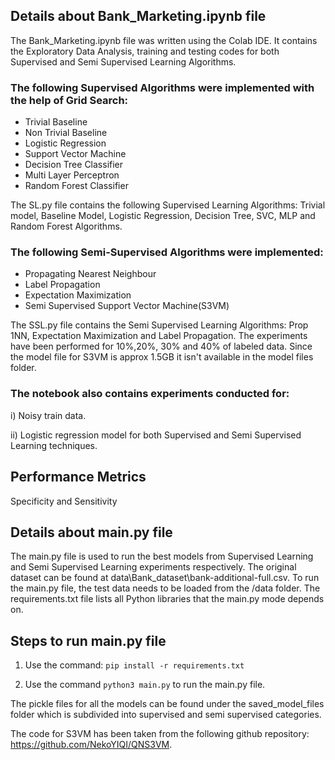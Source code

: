 
## Details about Bank_Marketing.ipynb file
The Bank_Marketing.ipynb file was written using the Colab IDE. It contains the Exploratory Data Analysis, training and testing codes for both Supervised and Semi Supervised Learning Algorithms.

### The following Supervised Algorithms were implemented with the help of Grid Search:
- Trivial Baseline
- Non Trivial Baseline
- Logistic Regression
- Support Vector Machine
- Decision Tree Classifier
- Multi Layer Perceptron
- Random Forest Classifier

The SL.py file contains the following Supervised Learning Algorithms: Trivial model, Baseline Model, Logistic Regression, Decision Tree, SVC, MLP and Random Forest Algorithms.

### The following Semi-Supervised Algorithms were implemented:
- Propagating Nearest Neighbour
- Label Propagation
- Expectation Maximization
- Semi Supervised Support Vector Machine(S3VM)

The SSL.py file contains the Semi Supervised Learning Algorithms: Prop 1NN, Expectation Maximization and Label Propagation. The experiments have been performed for 10%,20%, 30% and 40% of labeled data. Since the model file for S3VM is approx 1.5GB it isn't available in the model files folder.

### The notebook also contains experiments conducted for:
i) Noisy train data.

ii) Logistic regression model for both Supervised and Semi Supervised Learning techniques.

## Performance Metrics
Specificity and Sensitivity
 
## Details about main.py file
The main.py file is used to run the best models from Supervised Learning and Semi Supervised Learning experiments respectively. The original dataset can be found at data\Bank_dataset\bank-additional-full.csv. To run the main.py file, the test data needs to be loaded from the /data folder. The requirements.txt file lists all Python libraries that the main.py mode depends on.

## Steps to run main.py file

1) Use the command:
`pip install -r requirements.txt`

2) Use the command `python3 main.py` to run the main.py file.


The pickle files for all the models can be found under the saved_model_files folder which is subdivided into supervised and semi supervised categories.

The code for S3VM has been taken from the following github repository: https://github.com/NekoYIQI/QNS3VM.
